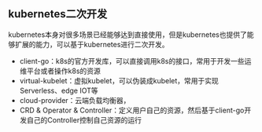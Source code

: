 ## kubernetes二次开发

kubernetes本身对很多场景已经能够达到直接使用，但是kubernetes也提供了能够扩展的能力，可以基于kubernetes进行二次开发。

* client-go：k8s的官方开发库，可以直接调用k8s的接口，常用于开发一些运维平台或者操作k8s的资源
* virtual-kubelet：虚拟kubelet，可以伪装成kubelet，常用于实现Serverless、edge IOT等
* cloud-provider：云端负载均衡器，
* CRD & Operator & Controller：定义用户自己的资源，然后基于client-go开发自己的Controller控制自己资源的运行
